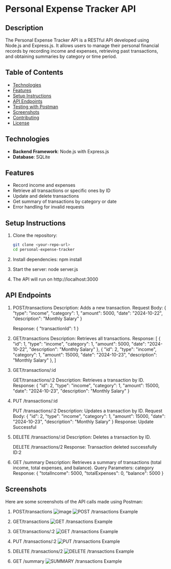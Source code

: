 # Personal Expense Tracker API

## Description
The Personal Expense Tracker API is a RESTful API developed using Node.js and Express.js. It allows users to manage their personal financial records by recording income and expenses, retrieving past transactions, and obtaining summaries by category or time period.

## Table of Contents
- [Technologies](#technologies)
- [Features](#features)
- [Setup Instructions](#setup-instructions)
- [API Endpoints](#api-endpoints)
- [Testing with Postman](#testing-with-postman)
- [Screenshots](#screenshots)
- [Contributing](#contributing)
- [License](#license)

## Technologies
- **Backend Framework**: Node.js with Express.js
- **Database**: SQLite

## Features
- Record income and expenses
- Retrieve all transactions or specific ones by ID
- Update and delete transactions
- Get summary of transactions by category or date
- Error handling for invalid requests

## Setup Instructions
1. Clone the repository:
   ```bash
   git clone <your-repo-url>
   cd personal-expense-tracker

2. Install dependencies:
    npm install

3. Start the server:
    node server.js

4. The API will run on http://localhost:3000


## API Endpoints
1. POST/transactions
   Description: Adds a new transaction.
   Request Body:
   {
        "type": "income",
        "category": 1,
        "amount": 5000,
        "date": "2024-10-22",
        "description": "Monthly Salary"
   }

   Response:
   {
        "transactionId": 1
   }

2. GET/transactions
   Description: Retrieves all transactions.
   Response:
   [
    {
        "id": 1,
        "type": "income",
        "category": 1,
        "amount": 5000,
        "date": "2024-10-22",
        "description": "Monthly Salary"
    },
    {
        "id": 2,
        "type": "income",
        "category": 1,
        "amount": 15000,
        "date": "2024-10-23",
        "description": "Monthly Salary"
   },
  ]

3. GET/transactions/:id

   GET/transactions/:2 
   Description: Retrieves a transaction by ID.
   Response:
   {
        "id": 2,
        "type": "income",
        "category": 1,
        "amount": 15000,
        "date": "2024-10-23",
        "description": "Monthly Salary"
   }

4. PUT /transactions/:id

   PUT /transactions/:2
   Description: Updates a transaction by ID.
   Request Body:
   {
        "id": 2,
        "type": "income",
        "category": 1,
        "amount": 15000,
        "date": "2024-10-23",
        "description": "Monthly Salary"
   }
   Response:
   Update Successful

5. DELETE /transactions/:id
   Description: Deletes a transaction by ID.
   
   DELETE /transactions/2
   Response:
   Transaction deleted successfully ID:2

6. GET /summary
   Description: Retrieves a summary of transactions (total income, total expenses, and balance).
   Query Parameters:
   category 
   Response:
   {
  "totalIncome": 5000,
  "totalExpenses": 0,
  "balance": 5000
}


## Screenshots
Here are some screenshots of the API calls made using Postman:
1. POST/transactions
    ![image](./screenshots/POSTtransactions-1.png)
    ![POST /transactions Example](./screenshots/POSTtransactions-2.png)

2. GET/transactions
    ![GET /transactions Example](./screenshots/GETTtransactions.png)

3. GET/transactions/:2 
    ![GET /transactions Example](./screenshots/GETtransactionsbyID.png)

4. PUT /transactions/:2
    ![PUT /transactions Example](./screenshots/PUTtransactionsbyID.png)

5. DELETE /transactions/2
    ![DELETE /transactions Example](./screenshots/DELETEtransactionsbyID.png)

6. GET /summary
    ![SUMMARY /transactions Example](./screenshots/summary.png)










